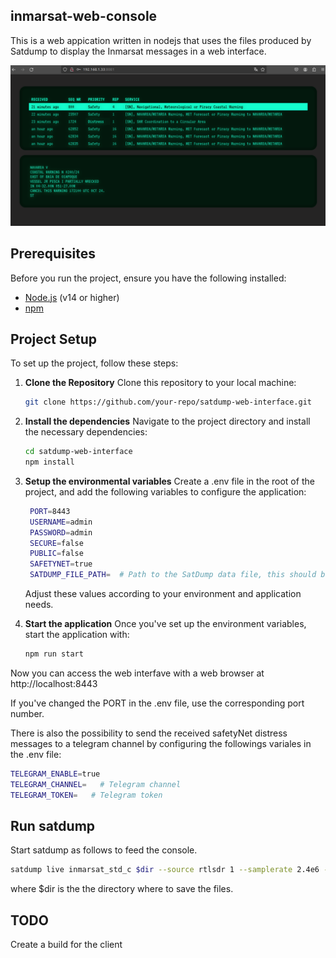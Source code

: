 ## inmarsat-web-console
This is a web appication written in nodejs that uses the files produced by Satdump to display the Inmarsat messages in a web interface.

![Img](app_example.png)

## Prerequisites
Before you run the project, ensure you have the following installed:
- [Node.js](https://nodejs.org/) (v14 or higher)
- [npm](https://www.npmjs.com/)

## Project Setup
To set up the project, follow these steps:

1. **Clone the Repository**
   Clone this repository to your local machine:
   ```bash
   git clone https://github.com/your-repo/satdump-web-interface.git

2. **Install the dependencies**
   Navigate to the project directory and install the necessary dependencies:
   ```bash
   cd satdump-web-interface
   npm install
   
3. **Setup the environmental variables**
   Create a .env file in the root of the project, and add the following variables to configure the application:

   ```bash
    PORT=8443
    USERNAME=admin
    PASSWORD=admin
    SECURE=false
    PUBLIC=false
    SAFETYNET=true
    SATDUMP_FILE_PATH=  # Path to the SatDump data file, this should be the value $dir descried in the "Run satdump" step
   ```

   Adjust these values according to your environment and application needs.

4. **Start the application**
   Once you've set up the environment variables, start the application with:
   ```bash
   npm run start

Now you can access the web interfave with a web browser at http://localhost:8443

If you've changed the PORT in the .env file, use the corresponding port number.

There is also the possibility to send the received safetyNet distress messages to a telegram channel by configuring the followings variales in the .env file:
```bash
TELEGRAM_ENABLE=true
TELEGRAM_CHANNEL=   # Telegram channel
TELEGRAM_TOKEN=   # Telegram token
```

## Run satdump
Start satdump as follows to feed the console.
```bash
satdump live inmarsat_std_c $dir --source rtlsdr 1 --samplerate 2.4e6 --frequency 1537.100e6 --gain 38 --bias --dc_block
```
where $dir is the the directory where to save the files.

## TODO
Create a build for the client